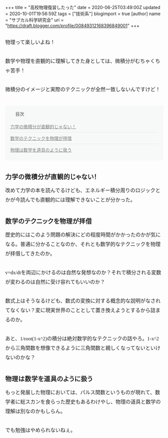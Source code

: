 +++
title = "高校物理復習したった"
date = 2020-06-25T03:49:00Z
updated = 2020-10-01T19:56:59Z
tags = ["技術系"]
blogimport = true 
[author]
	name = "サブカル科学研究会"
	uri = "https://draft.blogger.com/profile/00849312168396849001"
+++

<p name="UhVtv" style="-webkit-text-size-adjust: 100%; background-repeat: no-repeat no-repeat; box-sizing: inherit; caret-color: rgb(34, 34, 34); color: #222222; font-family: &quot;Hiragino Mincho ProN&quot;, &quot;ヒラギノ明朝 Pro W6&quot;, &quot;Hiragino Mincho Pro&quot;, HGS明朝E, &quot;Yu Mincho&quot;, YuMincho, &quot;ＭＳ Ｐ明朝&quot;, serif; font-size: 16px; line-height: 30px; margin: 30px 0px; padding: 0px;">物理って楽しいよね！</p><p name="mWZ8A" style="-webkit-text-size-adjust: 100%; background-repeat: no-repeat no-repeat; box-sizing: inherit; caret-color: rgb(34, 34, 34); color: #222222; font-family: &quot;Hiragino Mincho ProN&quot;, &quot;ヒラギノ明朝 Pro W6&quot;, &quot;Hiragino Mincho Pro&quot;, HGS明朝E, &quot;Yu Mincho&quot;, YuMincho, &quot;ＭＳ Ｐ明朝&quot;, serif; font-size: 16px; line-height: 30px; margin: 30px 0px; padding: 0px;">数学や物理を直観的に理解してきた身としては、微積分がむちゃくちゃ苦手！</p><p name="Clfry" style="-webkit-text-size-adjust: 100%; background-repeat: no-repeat no-repeat; box-sizing: inherit; caret-color: rgb(34, 34, 34); color: #222222; font-family: &quot;Hiragino Mincho ProN&quot;, &quot;ヒラギノ明朝 Pro W6&quot;, &quot;Hiragino Mincho Pro&quot;, HGS明朝E, &quot;Yu Mincho&quot;, YuMincho, &quot;ＭＳ Ｐ明朝&quot;, serif; font-size: 16px; line-height: 30px; margin: 30px 0px; padding: 0px;">微積分のイメージと実際のテクニックが全然一致しないんですけど！</p><nav class="o-indexHeading" data-v-7e649226="" data-v-fbb1ba18="" style="-webkit-text-size-adjust: 100%; background-color: #f7f9f9; background-repeat: no-repeat no-repeat; box-sizing: inherit; caret-color: rgb(34, 34, 34); color: #222222; font-family: &quot;Hiragino Mincho ProN&quot;, &quot;ヒラギノ明朝 Pro W6&quot;, &quot;Hiragino Mincho Pro&quot;, HGS明朝E, &quot;Yu Mincho&quot;, YuMincho, &quot;ＭＳ Ｐ明朝&quot;, serif; font-size: 16px; margin: 36px 0px; padding: 16px;"><h4 class="o-indexHeading__title is-open" data-v-7e649226="" style="background-repeat: no-repeat no-repeat; box-sizing: inherit; color: #787c7b; font-family: inherit; font-size: 14px; margin: 0px; padding: 0px 0px 0px 16px; position: relative;"><button aria-label="arrowdropdown" class="o-indexHeading__dropdown a-icon a-icon--arrowdropdown a-icon--size_medium" data-v-7e649226="" style="background-color: transparent; background-repeat: no-repeat no-repeat; border-bottom-left-radius: 24px; border-bottom-right-radius: 24px; border-top-left-radius: 24px; border-top-right-radius: 24px; border: none; box-sizing: inherit; color: inherit; cursor: pointer; font-family: icon; font-size: 24px; font-stretch: inherit; font-style: inherit; font-variant-caps: inherit; height: 24px; left: -8px; line-height: 1; margin: 0px; overflow: visible; padding-left: 0px; padding-right: 0px; position: absolute; top: -1px; touch-action: manipulation; transform: rotate(0deg); vertical-align: top; width: 24px;" type="button"></button>目次</h4><div class="o-indexHeading__body" data-v-7e649226="" style="background-repeat: no-repeat no-repeat; box-sizing: inherit; margin: 0px; padding: 0px;"><ol class="o-indexHeading__list" data-v-7e649226="" style="background-repeat: no-repeat no-repeat; box-sizing: inherit; list-style: none; margin: 0px; padding: 0px;"><li class="o-indexHeading__item" data-v-7e649226="" style="background-repeat: no-repeat no-repeat; border-top-style: none; box-sizing: inherit; font-size: 14px; list-style-type: none; margin: 0px; padding: 20px 0px 8px;"><a class="o-indexHeading__link" data-v-7e649226="" style="background-color: transparent; background-repeat: no-repeat no-repeat; box-sizing: inherit; color: #787c7b; cursor: pointer; display: block; margin: 0px; padding: 0px; text-decoration: underline;">力学の微積分が直観的じゃない！</a></li><li class="o-indexHeading__item" data-v-7e649226="" style="background-repeat: no-repeat no-repeat; border-top-color: rgb(230, 230, 230); border-top-style: solid; border-top-width: 1px; box-sizing: inherit; font-size: 14px; list-style-type: none; margin: 0px; padding: 8px 0px;"><a class="o-indexHeading__link" data-v-7e649226="" style="background-color: transparent; background-repeat: no-repeat no-repeat; box-sizing: inherit; color: #787c7b; cursor: pointer; display: block; margin: 0px; padding: 0px; text-decoration: underline;">数学のテクニックを物理が拝借</a></li><li class="o-indexHeading__item" data-v-7e649226="" style="background-repeat: no-repeat no-repeat; border-top-color: rgb(230, 230, 230); border-top-style: solid; border-top-width: 1px; box-sizing: inherit; font-size: 14px; list-style-type: none; margin: 0px; padding: 8px 0px;"><a class="o-indexHeading__link" data-v-7e649226="" style="background-color: transparent; background-repeat: no-repeat no-repeat; box-sizing: inherit; color: #787c7b; cursor: pointer; display: block; margin: 0px; padding: 0px; text-decoration: underline;">物理は数学を道具のように扱う</a></li></ol></div></nav><h3 name="TQYJj" style="-webkit-text-size-adjust: 100%; background-repeat: no-repeat no-repeat; box-sizing: inherit; caret-color: rgb(34, 34, 34); color: #222222; font-family: &quot;Hiragino Mincho ProN&quot;, &quot;ヒラギノ明朝 Pro W6&quot;, &quot;Hiragino Mincho Pro&quot;, HGS明朝E, &quot;Yu Mincho&quot;, YuMincho, &quot;ＭＳ Ｐ明朝&quot;, serif; font-feature-settings: &quot;palt&quot;; font-size: 20px; letter-spacing: 0.04em; line-height: 1.75; margin: 36px 0px -20px; padding: 0px;">力学の微積分が直観的じゃない！</h3><p name="9QkDi" style="-webkit-text-size-adjust: 100%; background-repeat: no-repeat no-repeat; box-sizing: inherit; caret-color: rgb(34, 34, 34); color: #222222; font-family: &quot;Hiragino Mincho ProN&quot;, &quot;ヒラギノ明朝 Pro W6&quot;, &quot;Hiragino Mincho Pro&quot;, HGS明朝E, &quot;Yu Mincho&quot;, YuMincho, &quot;ＭＳ Ｐ明朝&quot;, serif; font-size: 16px; line-height: 30px; margin: 30px 0px; padding: 0px;">改めて力学の本を読んでるけども、エネルギー積分周りのロジックとかが今読んでも直観的には理解できないことが分かった。</p><h3 name="ERbOK" style="-webkit-text-size-adjust: 100%; background-repeat: no-repeat no-repeat; box-sizing: inherit; caret-color: rgb(34, 34, 34); color: #222222; font-family: &quot;Hiragino Mincho ProN&quot;, &quot;ヒラギノ明朝 Pro W6&quot;, &quot;Hiragino Mincho Pro&quot;, HGS明朝E, &quot;Yu Mincho&quot;, YuMincho, &quot;ＭＳ Ｐ明朝&quot;, serif; font-feature-settings: &quot;palt&quot;; font-size: 20px; letter-spacing: 0.04em; line-height: 1.75; margin: 36px 0px -20px; padding: 0px;">数学のテクニックを物理が拝借</h3><p name="jhzNI" style="-webkit-text-size-adjust: 100%; background-repeat: no-repeat no-repeat; box-sizing: inherit; caret-color: rgb(34, 34, 34); color: #222222; font-family: &quot;Hiragino Mincho ProN&quot;, &quot;ヒラギノ明朝 Pro W6&quot;, &quot;Hiragino Mincho Pro&quot;, HGS明朝E, &quot;Yu Mincho&quot;, YuMincho, &quot;ＭＳ Ｐ明朝&quot;, serif; font-size: 16px; line-height: 30px; margin: 30px 0px; padding: 0px;">歴史的にはこのよう問題の解決にどの程度時間がかかったのかが気になる。普通に分かることなのか、それとも数学的なテクニックを物理が拝借してきたのか。<br style="background-repeat: no-repeat no-repeat; box-sizing: inherit; margin: 0px; padding: 0px;" /></p><p name="NSahp" style="-webkit-text-size-adjust: 100%; background-repeat: no-repeat no-repeat; box-sizing: inherit; caret-color: rgb(34, 34, 34); color: #222222; font-family: &quot;Hiragino Mincho ProN&quot;, &quot;ヒラギノ明朝 Pro W6&quot;, &quot;Hiragino Mincho Pro&quot;, HGS明朝E, &quot;Yu Mincho&quot;, YuMincho, &quot;ＭＳ Ｐ明朝&quot;, serif; font-size: 16px; line-height: 30px; margin: 30px 0px; padding: 0px;">v=dx/dtを両辺にかけるのは自然な発想なのか？それで積分される変数が変わるのは自然に受け容れてもいいのか？</p><p name="b41qW" style="-webkit-text-size-adjust: 100%; background-repeat: no-repeat no-repeat; box-sizing: inherit; caret-color: rgb(34, 34, 34); color: #222222; font-family: &quot;Hiragino Mincho ProN&quot;, &quot;ヒラギノ明朝 Pro W6&quot;, &quot;Hiragino Mincho Pro&quot;, HGS明朝E, &quot;Yu Mincho&quot;, YuMincho, &quot;ＭＳ Ｐ明朝&quot;, serif; font-size: 16px; line-height: 30px; margin: 30px 0px; padding: 0px;">数式上はそうなるけども、数式の変換に対する概念的な説明がなされてなくない？変に現実世界のこととして置き換えようとするから詰まるのか。</p><p name="O2c5F" style="-webkit-text-size-adjust: 100%; background-repeat: no-repeat no-repeat; box-sizing: inherit; caret-color: rgb(34, 34, 34); color: #222222; font-family: &quot;Hiragino Mincho ProN&quot;, &quot;ヒラギノ明朝 Pro W6&quot;, &quot;Hiragino Mincho Pro&quot;, HGS明朝E, &quot;Yu Mincho&quot;, YuMincho, &quot;ＭＳ Ｐ明朝&quot;, serif; font-size: 16px; line-height: 30px; margin: 30px 0px; padding: 0px;">あと、1/root(1-x^2)の積分は絶対数学的なテクニックの話やろ。1-x^2から三角関数を想像できるように三角関数と親しくなってないといけないのかな？<br style="background-repeat: no-repeat no-repeat; box-sizing: inherit; margin: 0px; padding: 0px;" /></p><h3 name="9yOst" style="-webkit-text-size-adjust: 100%; background-repeat: no-repeat no-repeat; box-sizing: inherit; caret-color: rgb(34, 34, 34); color: #222222; font-family: &quot;Hiragino Mincho ProN&quot;, &quot;ヒラギノ明朝 Pro W6&quot;, &quot;Hiragino Mincho Pro&quot;, HGS明朝E, &quot;Yu Mincho&quot;, YuMincho, &quot;ＭＳ Ｐ明朝&quot;, serif; font-feature-settings: &quot;palt&quot;; font-size: 20px; letter-spacing: 0.04em; line-height: 1.75; margin: 36px 0px -20px; padding: 0px;">物理は数学を道具のように扱う</h3><p name="Raucm" style="-webkit-text-size-adjust: 100%; background-repeat: no-repeat no-repeat; box-sizing: inherit; caret-color: rgb(34, 34, 34); color: #222222; font-family: &quot;Hiragino Mincho ProN&quot;, &quot;ヒラギノ明朝 Pro W6&quot;, &quot;Hiragino Mincho Pro&quot;, HGS明朝E, &quot;Yu Mincho&quot;, YuMincho, &quot;ＭＳ Ｐ明朝&quot;, serif; font-size: 16px; line-height: 30px; margin: 30px 0px; padding: 0px;">もっと発展した物理においては、パルス関数というものが現れて、数学者に総スカンを食らった歴史もあるわけやし、物理の道具と数学の理解は別なのかもしらん。</p><p name="sHxDo" style="-webkit-text-size-adjust: 100%; background-repeat: no-repeat no-repeat; box-sizing: inherit; caret-color: rgb(34, 34, 34); color: #222222; font-family: &quot;Hiragino Mincho ProN&quot;, &quot;ヒラギノ明朝 Pro W6&quot;, &quot;Hiragino Mincho Pro&quot;, HGS明朝E, &quot;Yu Mincho&quot;, YuMincho, &quot;ＭＳ Ｐ明朝&quot;, serif; font-size: 16px; line-height: 30px; margin: 30px 0px; padding: 0px;">でも勉強はやめられないねぇ。</p>
